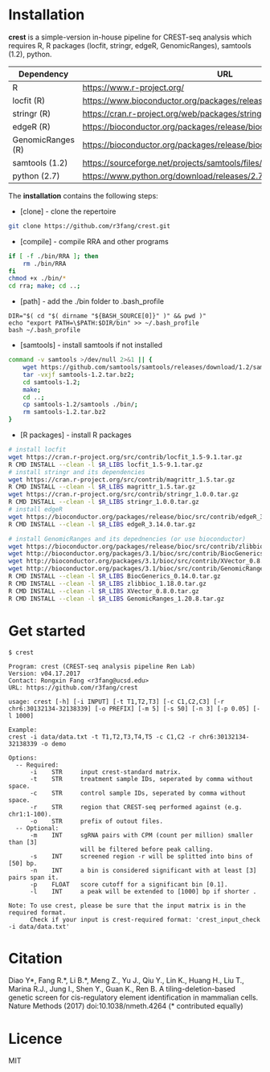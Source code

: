 # Installation

**crest** is a simple-version in-house pipeline for CREST-seq analysis which requires R,  R packages (locfit, stringr, edgeR, GenomicRanges), samtools (1.2), python.

| Dependency | URL |
| ------ | ------ |
| R | https://www.r-project.org/ |
| locfit (R)| https://www.bioconductor.org/packages/release/bioc/html/flowFit.html |
| stringr (R)| https://cran.r-project.org/web/packages/stringr/vignettes/stringr.html |
| edgeR (R)| https://bioconductor.org/packages/release/bioc/html/edgeR.html |
| GenomicRanges (R) | https://bioconductor.org/packages/release/bioc/html/GenomicRanges.html  |
| samtools (1.2) | https://sourceforge.net/projects/samtools/files/samtools/1.2/  |
| python (2.7) | https://www.python.org/download/releases/2.7/ |

The **installation** contains the following steps:
* [clone] - clone the repertoire
```sh
git clone https://github.com/r3fang/crest.git
```
* [compile] - compile RRA and other programs
```sh
if [ -f ./bin/RRA ]; then
	rm ./bin/RRA
fi
chmod +x ./bin/*
cd rra; make; cd ..;
```

* [path] - add the ./bin folder to .bash_profile
```
DIR="$( cd "$( dirname "${BASH_SOURCE[0]}" )" && pwd )"
echo "export PATH=\$PATH:$DIR/bin" >> ~/.bash_profile
bash ~/.bash_profile
```

* [samtools] - install samtools if not installed
```sh
command -v samtools >/dev/null 2>&1 || {
	wget https://github.com/samtools/samtools/releases/download/1.2/samtools-1.2.tar.bz2;
	tar -vxjf samtools-1.2.tar.bz2;
	cd samtools-1.2;
	make;
	cd ..;
	cp samtools-1.2/samtools ./bin/;
	rm samtools-1.2.tar.bz2
}
```

* [R packages] - install R packages
```sh
# install locfit
wget https://cran.r-project.org/src/contrib/locfit_1.5-9.1.tar.gz
R CMD INSTALL --clean -l $R_LIBS locfit_1.5-9.1.tar.gz
# install stringr and its dependencies
wget https://cran.r-project.org/src/contrib/magrittr_1.5.tar.gz
R CMD INSTALL --clean -l $R_LIBS magrittr_1.5.tar.gz
wget https://cran.r-project.org/src/contrib/stringr_1.0.0.tar.gz
R CMD INSTALL --clean -l $R_LIBS stringr_1.0.0.tar.gz
# install edgeR
wget https://bioconductor.org/packages/release/bioc/src/contrib/edgeR_3.14.0.tar.gz
R CMD INSTALL --clean -l $R_LIBS edgeR_3.14.0.tar.gz

# install GenomicRanges and its depednencies (or use bioconductor)
wget https://bioconductor.org/packages/release/bioc/src/contrib/zlibbioc_1.18.0.tar.gz
wget http://bioconductor.org/packages/3.1/bioc/src/contrib/BiocGenerics_0.14.0.tar.gz
wget http://bioconductor.org/packages/3.1/bioc/src/contrib/XVector_0.8.0.tar.gz
wget http://bioconductor.org/packages/3.1/bioc/src/contrib/GenomicRanges_1.20.8.tar.gz
R CMD INSTALL --clean -l $R_LIBS BiocGenerics_0.14.0.tar.gz
R CMD INSTALL --clean -l $R_LIBS zlibbioc_1.18.0.tar.gz
R CMD INSTALL --clean -l $R_LIBS XVector_0.8.0.tar.gz
R CMD INSTALL --clean -l $R_LIBS GenomicRanges_1.20.8.tar.gz
```

# Get started

```
$ crest

Program: crest (CREST-seq analysis pipeline Ren Lab)
Version: v04.17.2017
Contact: Rongxin Fang <r3fang@ucsd.edu>
URL: https://github.com/r3fang/crest

usage: crest [-h] [-i INPUT] [-t T1,T2,T3] [-c C1,C2,C3] [-r chr6:30132134-32138339] [-o PREFIX] [-m 5] [-s 50] [-n 3] [-p 0.05] [-l 1000]

Example:
crest -i data/data.txt -t T1,T2,T3,T4,T5 -c C1,C2 -r chr6:30132134-32138339 -o demo

Options:
  -- Required:
      -i    STR     input crest-standard matrix.
      -t    STR     treatment sample IDs, seperated by comma without space.
      -c    STR     control sample IDs, seperated by comma without space.
      -r    STR     region that CREST-seq performed against (e.g. chr1:1-100).
      -o    STR     prefix of outout files.
  -- Optional:
      -m    INT     sgRNA pairs with CPM (count per million) smaller than [3]
                    will be filtered before peak calling.
      -s    INT     screened region -r will be splitted into bins of [50] bp.
      -n    INT     a bin is considered significant with at least [3] pairs span it.
      -p    FLOAT   score cutoff for a significant bin [0.1].
      -l    INT     a peak will be extended to [1000] bp if shorter .

Note: To use crest, please be sure that the input matrix is in the required format.
      Check if your input is crest-required format: 'crest_input_check -i data/data.txt'

```

# Citation
Diao Y\*, Fang R.\*, Li B.\*, Meng Z., Yu J., Qiu Y., Lin K., Huang H., Liu T., Marina R.J., Jung I., Shen Y., Guan K., Ren B. A tiling-deletion-based genetic screen for cis-regulatory element identification in mammalian cells. Nature Methods (2017) doi:10.1038/nmeth.4264 (\* contributed equally)

# Licence
MIT
